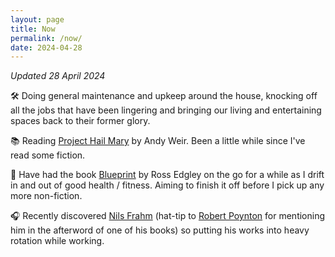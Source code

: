 ```yaml
---
layout: page
title: Now
permalink: /now/
date: 2024-04-28
---
```


_Updated 28 April 2024_

🛠️ Doing general maintenance and upkeep around the house, knocking off all the jobs that have been lingering and bringing our living and entertaining spaces back to their former glory.

📚 Reading [Project Hail Mary](https://www.kobo.com/au/en/ebook/project-hail-mary) by Andy Weir. Been a little while since I've read some fiction.

💪 Have had the book [Blueprint](https://www.kobo.com/au/en/ebook/blueprint-build-a-bulletproof-body-for-extreme-adventure-in-365-days) by Ross Edgley on the go for a while as I drift in and out of good health / fitness. Aiming to finish it off before I pick up any more non-fiction.

🎧 Recently discovered [Nils Frahm](https://www.nilsfrahm.com/) (hat-tip to [Robert Poynton](https://robertpoynton.com/) for mentioning him in the afterword of one of his books) so putting his works into heavy rotation while working.
